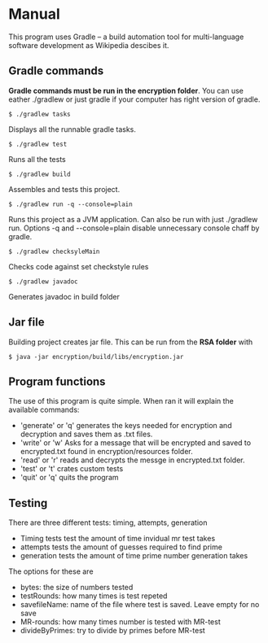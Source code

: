 # Manual

This program uses Gradle – a build automation tool for multi-language software development as Wikipedia descibes it.



## Gradle commands 

**Gradle commands must be run in the encryption folder**. You can use eather ./gradlew or just gradle if your computer has right version of gradle.

```$ ./gradlew tasks``` 

Displays all the runnable gradle tasks.

```$ ./gradlew test``` 

Runs all the tests

```$ ./gradlew build``` 

Assembles and tests this project. 

```$ ./gradlew run -q --console=plain ``` 

Runs this project as a JVM application. Can also be run with just ./gradlew run. Options -q and --console=plain disable unnecessary console chaff by gradle.

```$ ./gradlew checksyleMain```

Checks code against set checkstyle rules

```$ ./gradlew javadoc```

Generates javadoc in build folder


## Jar file 

Building project creates jar file. This can be run from the **RSA folder** with 

```$ java -jar encryption/build/libs/encryption.jar ```


## Program functions

The use of this program is quite simple. When ran it will explain the available commands:
* 'generate' or 'q' generates the keys needed for encryption and decryption and saves them as .txt files.
* 'write' or 'w' Asks for a message that will be encrypted and saved to encrypted.txt found in encryption/resources folder.
* 'read' or 'r' reads and decrypts the messge in encrypted.txt folder.
* 'test' or 't' crates custom tests
* 'quit' or 'q' quits the program



## Testing

There are three different tests: timing, attempts, generation

* Timing tests test the amount of time invidual mr test takes
* attempts tests the amount of guesses required to find prime
* generation tests the amount of time prime number generation takes

The options for these are

* bytes: the size of numbers tested
* testRounds: how many times is test repeted
* savefileName: name of the file where test is saved. Leave empty for no save
* MR-rounds: how many times number is tested with MR-test
* divideByPrimes: try to divide by primes before MR-test 
